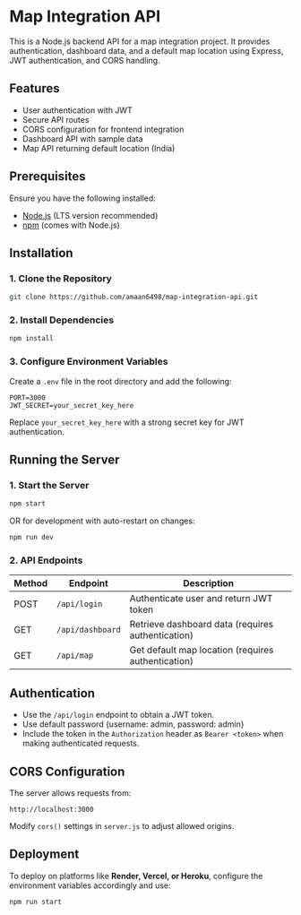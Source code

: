# Map Integration API

This is a Node.js backend API for a map integration project. It provides authentication, dashboard data, and a default map location using Express, JWT authentication, and CORS handling.

## Features

- User authentication with JWT
- Secure API routes
- CORS configuration for frontend integration
- Dashboard API with sample data
- Map API returning default location (India)

## Prerequisites

Ensure you have the following installed:

- [Node.js](https://nodejs.org/) (LTS version recommended)
- [npm](https://www.npmjs.com/) (comes with Node.js)

## Installation

### 1. Clone the Repository

```sh
git clone https://github.com/amaan6498/map-integration-api.git
```

### 2. Install Dependencies

```sh
npm install
```

### 3. Configure Environment Variables

Create a `.env` file in the root directory and add the following:

```env
PORT=3000
JWT_SECRET=your_secret_key_here
```

Replace `your_secret_key_here` with a strong secret key for JWT authentication.

## Running the Server

### 1. Start the Server

```sh
npm start
```

OR for development with auto-restart on changes:

```sh
npm run dev
```

### 2. API Endpoints

| Method | Endpoint         | Description                                        |
| ------ | ---------------- | -------------------------------------------------- |
| POST   | `/api/login`     | Authenticate user and return JWT token             |
| GET    | `/api/dashboard` | Retrieve dashboard data (requires authentication)  |
| GET    | `/api/map`       | Get default map location (requires authentication) |

## Authentication

- Use the `/api/login` endpoint to obtain a JWT token.
- Use default password {username: admin, password: admin}
- Include the token in the `Authorization` header as `Bearer <token>` when making authenticated requests.

## CORS Configuration

The server allows requests from:

```
http://localhost:3000
```

Modify `cors()` settings in `server.js` to adjust allowed origins.

## Deployment

To deploy on platforms like **Render, Vercel, or Heroku**, configure the environment variables accordingly and use:

```sh
npm run start
```
